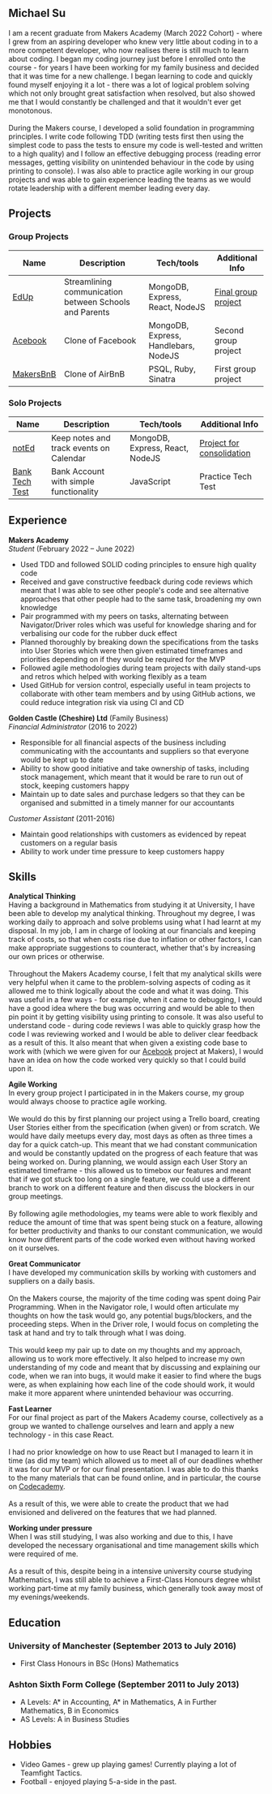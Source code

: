 ## Michael Su
I am a recent graduate from Makers Academy (March 2022 Cohort) - where I grew from an aspiring developer who knew very little about coding in to a more competent developer, who now realises there is still much to learn about coding. I began my coding journey just before I enrolled onto the course - for years I have been working for my family business and decided that it was time for a new challenge. I began learning to code and quickly found myself enjoying it a lot - there was a lot of logical problem solving which not only brought great satisfaction when resolved, but also showed me that I would constantly be challenged and that it wouldn't ever get monotonous.\
\
During the Makers course, I developed a solid foundation in programming principles. I write code following TDD (writing tests first then using the simplest code to pass the tests to ensure my code is well-tested and written to a high quality) and I follow an effective debugging process (reading error messages, getting visibility on unintended behaviour in the code by using printing to console). I was also able to practice agile working in our group projects and was able to gain experience leading the teams as we would rotate leadership with a different member leading every day.

## Projects
### Group Projects
| Name                         | Description       | Tech/tools        | Additional Info |
| ---------------------------- | ----------------- | ----------------- | --------------- |
| [EdUp](https://github.com/jmcnally17/EdUp) | Streamlining communication between Schools and Parents  | MongoDB, Express, React, NodeJS | [Final group project](https://youtu.be/MnX0ePaLG-I?t=181)
| [Acebook](https://github.com/jmcnally17/acebook-zark-muckerberg) | Clone of Facebook | MongoDB, Express, Handlebars, NodeJS |Second group project |
| [MakersBnB](https://github.com/monenavarro/makers_bnb) | Clone of AirBnB | PSQL, Ruby, Sinatra |First group project |

### Solo Projects
| Name                         | Description       | Tech/tools        | Additional Info |
| ---------------------------- | ----------------- | ----------------- | --------------- |
| [notEd](https://github.com/mcsuGH/notEdApp) | Keep notes and track events on Calendar | MongoDB, Express, React, NodeJS |[Project for consolidation](https://www.youtube.com/watch?v=JeeGaNxC-Lc) |
| [Bank Tech Test](https://github.com/mcsuGH/Bank-Tech-Test) | Bank Account with simple functionality  | JavaScript |Practice Tech Test |

## Experience
**Makers Academy**  
_Student_ (February 2022 – June 2022)
- Used TDD and followed SOLID coding principles to ensure high quality code
- Received and gave constructive feedback during code reviews which meant that I was able to see other people's code and see alternative approaches that other people had to the same task, broadening my own knowledge
- Pair programmed with my peers on tasks, alternating between Navigator/Driver roles which was useful for knowledge sharing and for verbalising our code for the rubber duck effect
- Planned thoroughly by breaking down the specifications from the tasks into User Stories which were then given estimated timeframes and priorities depending on if they would be required for the MVP
- Followed agile methodologies during team projects with daily stand-ups and retros which helped with working flexibly as a team
- Used GitHub for version control, especially useful in team projects to collaborate with other team members and by using GitHub actions, we could reduce integration risk via using CI and CD

**Golden Castle (Cheshire) Ltd** (Family Business)\
_Financial Administrator_ (2016 to 2022) 
- Responsible for all financial aspects of the business including communicating with the accountants and suppliers so that everyone would be kept up to date
- Ability to show good initiative and take ownership of tasks, including stock management, which meant that it would be rare to run out of stock, keeping customers happy
- Maintain up to date sales and purchase ledgers so that they can be organised and submitted in a timely manner for our accountants

_Customer Assistant_ (2011-2016)
- Maintain good relationships with customers as evidenced by repeat customers on a regular basis
- Ability to work under time pressure to keep customers happy

## Skills
**Analytical Thinking**\
Having a background in Mathematics from studying it at University, I have been able to develop my analytical thinking. Throughout my degree, I was working daily to approach and solve problems using what I had learnt at my disposal. In my job, I am in charge of looking at our financials and keeping track of costs, so that when costs rise due to inflation or other factors, I can make appropriate suggestions to counteract, whether that's by increasing our own prices or otherwise.\
\
Throughout the Makers Academy course, I felt that my analytical skills were very helpful when it came to the problem-solving aspects of coding as it allowed me to think logically about the code and what it was doing. This was useful in a few ways - for example, when it came to debugging, I would have a good idea where the bug was occurring and would be able to then pin point it by getting visibility using printing to console. It was also useful to understand code - during code reviews I was able to quickly grasp how the code I was reviewing worked and I would be able to deliver clear feedback as a result of this. It also meant that when given a existing code base to work with (which we were given for our [Acebook](https://github.com/jmcnally17/acebook-zark-muckerberg) project at Makers), I would have an idea on how the code worked very quickly so that I could build upon it.

**Agile Working**\
In every group project I participated in in the Makers course, my group would always choose to practice agile working.\
\
We would do this by first planning our project using a Trello board, creating User Stories either from the specification (when given) or from scratch. We would have daily meetups every day, most days as often as three times a day for a quick catch-up. This meant that we had constant communication and would be constantly updated on the progress of each feature that was being worked on. During planning, we would assign each User Story an estimated timeframe - this allowed us to timebox our features and meant that if we got stuck too long on a single feature, we could use a different branch to work on a different feature and then discuss the blockers in our group meetings.\
\
By following agile methodologies, my teams were able to work flexibly and reduce the amount of time that was spent being stuck on a feature, allowing for better productivity and thanks to our constant communication, we would know how different parts of the code worked even without having worked on it ourselves.

**Great Communicator**\
I have developed my communication skills by working with customers and suppliers on a daily basis.\
\
On the Makers course, the majority of the time coding was spent doing Pair Programming. When in the Navigator role, I would often articulate my thoughts on how the task would go, any potential bugs/blockers, and the proceeding steps. When in the Driver role, I would focus on completing the task at hand and try to talk through what I was doing.\
\
This would keep my pair up to date on my thoughts and my approach, allowing us to work more effectively. It also helped to increase my own understanding of my code and meant that by discussing and explaining our code, when we ran into bugs, it would make it easier to find where the bugs were, as when explaining how each line of the code should work, it would make it more apparent where unintended behaviour was occurring. 

**Fast Learner**\
For our final project as part of the Makers Academy course, collectively as a group we wanted to challenge ourselves and learn and apply a new technology - in this case React.\
\
I had no prior knowledge on how to use React but I managed to learn it in time (as did my team) which allowed us to meet all of our deadlines whether it was for our MVP or for our final presentation. I was able to do this thanks to the many materials that can be found online, and in particular, the course on [Codecademy](https://www.codecademy.com/learn/react-101).\
\
As a result of this, we were able to create the product that we had envisioned and delivered on the features that we had planned.

**Working under pressure**\
When I was still studying, I was also working and due to this, I have developed the necessary organisational and time management skills which were required of me.\
\
As a result of this, despite being in a intensive university course studying Mathematics, I was still able to achieve a First-Class Honours degree whilst working part-time at my family business, which generally took away most of my evenings/weekends.

## Education
### University of Manchester (September 2013 to July 2016)
- First Class Honours in BSc (Hons) Mathematics 

### Ashton Sixth Form College (September 2011 to July 2013)
- A Levels: A* in Accounting, A* in Mathematics, A in Further Mathematics, B in Economics
- AS Levels: A in Business Studies

## Hobbies
- Video Games - grew up playing games! Currently playing a lot of Teamfight Tactics.
- Football - enjoyed playing 5-a-side in the past.

